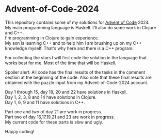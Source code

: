 # Advent-of-Code-2024

This repository contains some of my solutions for [Advent of Code](https://adventofcode.com) 2024.\
My main programming language is Haskell. I'll also do some work in Clojure and C++. \
I'm programming in Clojure to gain experience. \
My son is learning C++ and to help him I am brushing up on my C++ knowledge myself.
That's why here and there is a C++ program.

For collecting the stars I will first code the solution in the language that works best for me. 
Most of the time that will be Haskell.

Spoiler alert: All code has the final results of the tasks in the comment section at the beginning of the code.
Also note that these final results are obtained with the puzzle input from my Advent-of-Code-2024 account.

Day 1 through 15, day 18, 20 and 22 have solutions in Haskell.\
Day 1, 2, 3, 8 and 14 have solutions in Clojure.\
Day 1, 6, 9 and 11 have solutions in C++.

Part one and two of day 21 are work in progress.\
Part two of day 16,17,19,21 and 23 are work in progress.\
My current code for these parts is slow and ugly.

Happy coding!
